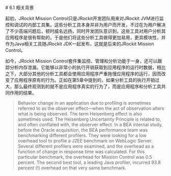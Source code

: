 <a name="6.1" />
# 6.1 相关背景

起初，JRockit Mission Control只是JRockit开发团队用来对JRockit JVM进行监控和调试的内部工具集。这些分析工具本身并非为用户而开发，不过在为用户解决了不少高端问题后，顿时威名远扬，同时开发团队意识到，这些工具对用户分析其应用程序是很有帮助的，于是他们将这些分析工具做得更加易用，更具模块性，并作为Java相关工具随JRockit JDK一起发布，这就是后来的JRockit Mission Control。

如今，JRockit Mission Control套件集监控、管理和分析功能于一身，还可以跟踪分析内存泄漏。它能够以非常小的执行开销获取到应用程序的运行时数据，相比之下，大部分其他的分析工具都会使用应用程序严重拖慢应用程序的运行，因而改变了应用程序原有的行为。正如在第5章中提到的，如果分析工具的执行开销过大，那么最终观测到的就不是应用程序真实的行为了，而是应用程序和分析工具共同作用的结果。

>Behavior change in an application due to profiling is sometimes
referred to as the observer effect—when the act of observation
alters what is being observed. The term Heisenberg effect is also
sometimes used. The Heisenberg Uncertainty Principle is related to,
and often conflated with, the observer effect.
>In a BEA internal study, before the Oracle acquisition, the BEA
performance team was benchmarking different profilers. They were
looking for a low overhead tool to profile a J2EE benchmark on
WebLogic Server. Several different profilers were examined, and the
overhead as a function of change in response time was calculated.
For this particular benchmark, the overhead for Mission Control was
0.5 percent. The second best tool, a leading Java profiler, incurred
93.8 percent (!) overhead on that very same benchmark.